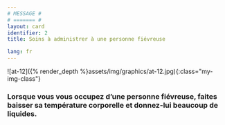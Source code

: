```yaml
---
# MESSAGE #
# ======= #
layout: card
identifier: 2
title: Soins à administrer à une personne fiévreuse

lang: fr
---
```


![at-12]({% render_depth %}assets/img/graphics/at-12.jpg){:class="my-img-class"}

### Lorsque vous vous occupez d’une personne fiévreuse, faites baisser sa température corporelle et donnez-lui beaucoup de liquides.
